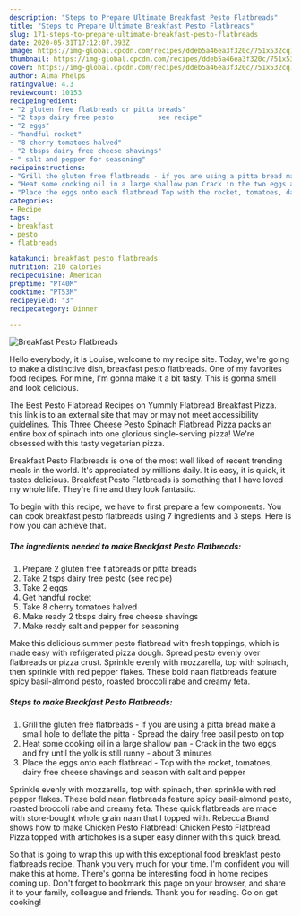 ```yaml
---
description: "Steps to Prepare Ultimate Breakfast Pesto Flatbreads"
title: "Steps to Prepare Ultimate Breakfast Pesto Flatbreads"
slug: 171-steps-to-prepare-ultimate-breakfast-pesto-flatbreads
date: 2020-05-31T17:12:07.393Z
image: https://img-global.cpcdn.com/recipes/ddeb5a46ea3f320c/751x532cq70/breakfast-pesto-flatbreads-recipe-main-photo.jpg
thumbnail: https://img-global.cpcdn.com/recipes/ddeb5a46ea3f320c/751x532cq70/breakfast-pesto-flatbreads-recipe-main-photo.jpg
cover: https://img-global.cpcdn.com/recipes/ddeb5a46ea3f320c/751x532cq70/breakfast-pesto-flatbreads-recipe-main-photo.jpg
author: Alma Phelps
ratingvalue: 4.3
reviewcount: 10153
recipeingredient:
- "2 gluten free flatbreads or pitta breads"
- "2 tsps dairy free pesto           see recipe"
- "2 eggs"
- "handful rocket"
- "8 cherry tomatoes halved"
- "2 tbsps dairy free cheese shavings"
- " salt and pepper for seasoning"
recipeinstructions:
- "Grill the gluten free flatbreads - if you are using a pitta bread make a small hole to deflate the pitta Spread the dairy free basil pesto on top"
- "Heat some cooking oil in a large shallow pan Crack in the two eggs and fry until the yolk is still runny - about 3 minutes"
- "Place the eggs onto each flatbread Top with the rocket, tomatoes, dairy free cheese shavings and season with salt and pepper"
categories:
- Recipe
tags:
- breakfast
- pesto
- flatbreads

katakunci: breakfast pesto flatbreads 
nutrition: 210 calories
recipecuisine: American
preptime: "PT40M"
cooktime: "PT53M"
recipeyield: "3"
recipecategory: Dinner

---
```



![Breakfast Pesto Flatbreads](https://img-global.cpcdn.com/recipes/ddeb5a46ea3f320c/751x532cq70/breakfast-pesto-flatbreads-recipe-main-photo.jpg)

Hello everybody, it is Louise, welcome to my recipe site. Today, we're going to make a distinctive dish, breakfast pesto flatbreads. One of my favorites food recipes. For mine, I'm gonna make it a bit tasty. This is gonna smell and look delicious.

The Best Pesto Flatbread Recipes on Yummly Flatbread Breakfast Pizza. this link is to an external site that may or may not meet accessibility guidelines. This Three Cheese Pesto Spinach Flatbread Pizza packs an entire box of spinach into one glorious single-serving pizza! We&#39;re obsessed with this tasty vegetarian pizza.

Breakfast Pesto Flatbreads is one of the most well liked of recent trending meals in the world. It's appreciated by millions daily. It is easy, it is quick, it tastes delicious. Breakfast Pesto Flatbreads is something that I have loved my whole life. They're fine and they look fantastic.


To begin with this recipe, we have to first prepare a few components. You can cook breakfast pesto flatbreads using 7 ingredients and 3 steps. Here is how you can achieve that.

<!--inarticleads1-->

##### The ingredients needed to make Breakfast Pesto Flatbreads:

1. Prepare 2 gluten free flatbreads or pitta breads
1. Take 2 tsps dairy free pesto           (see recipe)
1. Take 2 eggs
1. Get handful rocket
1. Take 8 cherry tomatoes halved
1. Make ready 2 tbsps dairy free cheese shavings
1. Make ready  salt and pepper for seasoning


Make this delicious summer pesto flatbread with fresh toppings, which is made easy with refrigerated pizza dough. Spread pesto evenly over flatbreads or pizza crust. Sprinkle evenly with mozzarella, top with spinach, then sprinkle with red pepper flakes. These bold naan flatbreads feature spicy basil-almond pesto, roasted broccoli rabe and creamy feta. 

<!--inarticleads2-->

##### Steps to make Breakfast Pesto Flatbreads:

1. Grill the gluten free flatbreads - if you are using a pitta bread make a small hole to deflate the pitta - Spread the dairy free basil pesto on top
1. Heat some cooking oil in a large shallow pan - Crack in the two eggs and fry until the yolk is still runny - about 3 minutes
1. Place the eggs onto each flatbread - Top with the rocket, tomatoes, dairy free cheese shavings and season with salt and pepper


Sprinkle evenly with mozzarella, top with spinach, then sprinkle with red pepper flakes. These bold naan flatbreads feature spicy basil-almond pesto, roasted broccoli rabe and creamy feta. These quick flatbreads are made with store-bought whole grain naan that I topped with. Rebecca Brand shows how to make Chicken Pesto Flatbread! Chicken Pesto Flatbread Pizza topped with artichokes is a super easy dinner with this quick bread. 

So that is going to wrap this up with this exceptional food breakfast pesto flatbreads recipe. Thank you very much for your time. I'm confident you will make this at home. There's gonna be interesting food in home recipes coming up. Don't forget to bookmark this page on your browser, and share it to your family, colleague and friends. Thank you for reading. Go on get cooking!
